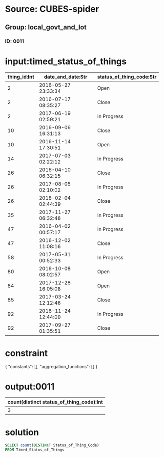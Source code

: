 # Source: CUBES-spider
## Group: local_govt_and_lot
### ID: 0011

# input:timed_status_of_things

| thing_id:Int | date_and_date:Str | status_of_thing_code:Str |
|---|---|---|
| 2 | 2016-05-27 23:33:34 | Open |
| 2 | 2016-07-17 08:35:27 | Close |
| 2 | 2017-06-19 02:59:21 | In Progress |
| 10 | 2016-09-06 16:31:13 | Close |
| 10 | 2016-11-14 17:30:51 | Open |
| 14 | 2017-07-03 02:22:12 | In Progress |
| 26 | 2016-04-10 06:32:15 | Close |
| 26 | 2017-08-05 02:10:02 | In Progress |
| 26 | 2018-02-04 02:44:39 | Close |
| 35 | 2017-11-27 06:32:46 | In Progress |
| 47 | 2016-04-02 00:57:17 | In Progress |
| 47 | 2016-12-02 11:08:16 | Close |
| 58 | 2017-05-31 00:52:33 | In Progress |
| 80 | 2016-10-08 08:02:57 | Open |
| 84 | 2017-12-28 16:05:08 | Open |
| 85 | 2017-03-24 12:12:46 | Close |
| 92 | 2016-11-24 12:44:00 | In Progress |
| 92 | 2017-09-27 01:35:51 | Close |

# constraint

{
  "constants": [],
  "aggregation_functions": []
}

# output:0011

| count(distinct status_of_thing_code):Int |
|---|
| 3 |

# solution

```sql
SELECT count(DISTINCT Status_of_Thing_Code)
FROM Timed_Status_of_Things
```
